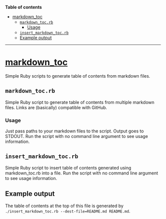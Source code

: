 **Table of contents**

- [markdown_toc](./README.md#markdown_toc)
    - [`markdown_toc.rb`](./README.md#markdown_tocrb)
        - [Usage](./README.md#usage)
    - [`insert_markdown_toc.rb`](./README.md#insert_markdown_tocrb)
    - [Example output](./README.md#example-output)

---

# [markdown_toc](https://github.com/skirino/markdown_toc)

Simple Ruby scripts to generate table of contents from markdown files.

## `markdown_toc.rb`

Simple Ruby script to generate table of contents from multiple markdown files.
Links are (basically) compatible with GitHub.

### Usage

Just pass paths to your markdown files to the script.
Output goes to STDOUT.
Run the script with no command line argument to see usage information.

## `insert_markdown_toc.rb`

Simple Ruby script to insert table of contents generated using markdown_toc.rb into a file.
Run the script with no command line argument to see usage information.

## Example output

The table of contents at the top of this file is generated by `./insert_markdown_toc.rb --dest-file=README.md README.md`.
